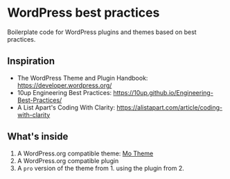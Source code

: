 # WordPress best practices

Boilerplate code for WordPress plugins and themes based on best practices.

## Inspiration

* The WordPress Theme and Plugin Handbook: https://developer.wordpress.org/
* 10up Engineering Best Practices: https://10up.github.io/Engineering-Best-Practices/
* A List Apart's Coding With Clarity: https://alistapart.com/article/coding-with-clarity

## What's inside

1. A WordPress.org compatible theme: [Mo Theme](wp-content/themes/mo-theme)
2. A WordPress.org compatible plugin
3. A `pro` version of the theme from 1. using the plugin from 2.
